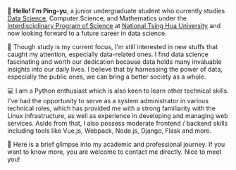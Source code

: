 👋 **Hello! I'm Ping-yu**, a junior undergraduate student who currently studies [Data Science](https://stat.site.nthu.edu.tw/p/412-1327-1781.php?Lang=zh-tw), Computer Science, and Mathematics under the [Interdisciplinary Program of Science](https://scidm.site.nthu.edu.tw/) at [National Tsing Hua University](https://www.nthu.edu.tw/) and now looking forward to a future career in data science.

🌟 Though study is my current focus, I'm still interested in new stuffs that caught my attention, especially data-related ones. I find data science fascinating and worth our dedication because data holds many invaluable insights into our daily lives. I believe that by harnessing the power of data, especially the public ones, we can bring a better society as a whole.

💻 I am a Python enthusiast which is also keen to learn other technical skills. I've had the opportunity to serve as a system administrator in various technical roles, which has provided me with a strong familiarity with the Linux infrastructure, as well as experience in developing and managing web services. Aside from that, I also possess moderate frontend / backend skills including tools like Vue.js, Webpack, Node.js, Django, Flask and more.

🤝 Here is a brief glimpse into my academic and professional journey. If you want to know more, you are welcome to contact me directly. Nice to meet you!

